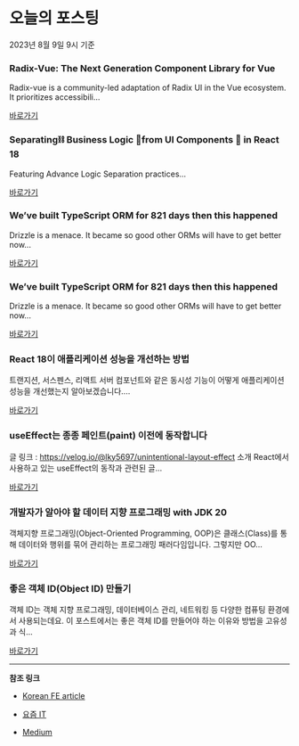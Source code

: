 # 오늘의 포스팅 
2023년 8월 9일 9시 기준 

### Radix-Vue: The Next Generation Component Library for Vue 

 Radix-vue is a community-led adaptation of Radix UI in the Vue ecosystem. It prioritizes accessibili... 

 [바로가기](https://medium.com/@fadamakis/radix-vue-the-next-generation-component-library-for-vue-29b20fcfd4ed?responsesOpen=true&sortBy=REVERSE_CHRON&source=topic_portal_recommended_stories---------0-84----------front_end_development----------c18cdf7d_7808_409a_845b_92b9cd196688-------) 

### Separating⛓️ Business Logic 🧠from UI Components 🔡 in React 18 

 Featuring Advance Logic Separation practices... 

 [바로가기](https://medium.com/design-bootcamp/separating-️-business-logic-from-ui-components-in-react-18-aa1775b3caba?responsesOpen=true&sortBy=REVERSE_CHRON&source=topic_portal_recommended_stories---------0-84----------react----------5ef4dbb8_f78e_4f10_a612_3f72b2ef8396-------) 

### We’ve built TypeScript ORM for 821 days then this happened 

 Drizzle is a menace. It became so good other ORMs will have to get better now... 

 [바로가기](https://medium.com/@aleksandrblokh/weve-built-typescript-orm-for-821-days-then-this-happened-71282a8b0206?responsesOpen=true&sortBy=REVERSE_CHRON&source=topic_portal_recommended_stories---------0-84----------javascript----------ffc75585_9ff2_430c_8441_1fe9bf4b6898-------) 

### We’ve built TypeScript ORM for 821 days then this happened 

 Drizzle is a menace. It became so good other ORMs will have to get better now... 

 [바로가기](https://medium.com/@aleksandrblokh/weve-built-typescript-orm-for-821-days-then-this-happened-71282a8b0206?responsesOpen=true&sortBy=REVERSE_CHRON&source=topic_portal_recommended_stories---------0-84----------typescript----------9ac35efd_7fdd_4bd1_9cf8_fd96e924ef18-------) 

###  React 18이 애플리케이션 성능을 개선하는 방법 

 트랜지션, 서스펜스, 리액트 서버 컴포넌트와 같은 동시성 기능이 어떻게 애플리케이션 성능을 개선했는지 알아보겠습니다.... 

 [바로가기](https://kofearticle.substack.com/p/korean-fe-article-react-18) 

###  useEffect는 종종 페인트(paint) 이전에 동작합니다 

 글 링크 : https://velog.io/@lky5697/unintentional-layout-effect 소개 React에서 사용하고 있는 useEffect의 동작과 관련된 글... 

 [바로가기](https://kofearticle.substack.com/p/korean-fe-article-useeffect-paint) 

### 개발자가 알아야 할 데이터 지향 프로그래밍 with JDK 20 

 객체지향 프로그래밍(Object-Oriented Programming, OOP)은 클래스(Class)를 통해 데이터와 행위를 묶어 관리하는 프로그래밍 패러다임입니다. 그렇지만 OO... 

 [바로가기](https://yozm.wishket.com/magazine/detail/2164/) 

### 좋은 객체 ID(Object ID) 만들기 

 객체 ID는 객체 지향 프로그래밍, 데이터베이스 관리, 네트워킹 등 다양한 컴퓨팅 환경에서 사용되는데요. 이 포스트에서는 좋은 객체 ID를 만들어야 하는 이유와 방법을 고유성과 식... 

 [바로가기](https://yozm.wishket.com/magazine/detail/2161/) 

---

**참조 링크**

- [Korean FE article](https://kofearticle.substack.com) 

- [요즘 IT](https://yozm.wishket.com/magazine) 

- [Medium](https://medium.com) 

